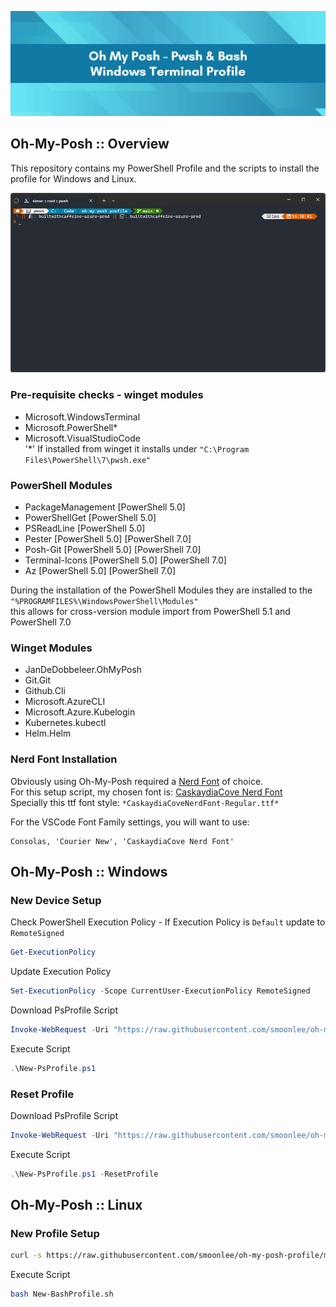 ![github-header-image](content/github-header-imager.png)

## Oh-My-Posh :: Overview
This repository contains my PowerShell Profile and the scripts to install the profile for Windows and Linux.

![windows-terminal-exmaple](content/windows-terminal-example.png)

### Pre-requisite checks - winget modules
 - Microsoft.WindowsTerminal
 - Microsoft.PowerShell*
 - Microsoft.VisualStudioCode \
'*' If installed from winget it installs under `"C:\Program Files\PowerShell\7\pwsh.exe"`

### PowerShell Modules
 - PackageManagement [PowerShell 5.0]
 - PowerShellGet [PowerShell 5.0]
 - PSReadLine [PowerShell 5.0]
 - Pester [PowerShell 5.0] [PowerShell 7.0]
 - Posh-Git [PowerShell 5.0] [PowerShell 7.0]
 - Terminal-Icons [PowerShell 5.0] [PowerShell 7.0]
 - Az [PowerShell 5.0] [PowerShell 7.0]

During the installation of the PowerShell Modules they are installed to the `"%PROGRAMFILES%\WindowsPowerShell\Modules"` \
this allows for cross-version module import from PowerShell 5.1 and PowerShell 7.0

### Winget Modules
 - JanDeDobbeleer.OhMyPosh
 - Git.Git
 - Github.Cli
 - Microsoft.AzureCLI
 - Microsoft.Azure.Kubelogin
 - Kubernetes.kubectl
 - Helm.Helm

### Nerd Font Installation
Obviously using Oh-My-Posh required a [Nerd Font](https://www.nerdfonts.com/font-downloads) of choice. \
For this setup script, my chosen font is: [CaskaydiaCove Nerd Font](https://github.com/ryanoasis/nerd-fonts/releases/download/v3.0.2/CascadiaCode.zip) \
Specially this ttf font style: `*CaskaydiaCoveNerdFont-Regular.ttf*`

For the VSCode Font Family settings, you will want to use:
```
Consolas, 'Courier New', 'CaskaydiaCove Nerd Font'
```

## Oh-My-Posh :: Windows

### New Device Setup 
Check PowerShell Execution Policy - If Execution Policy is `Default` update to `RemoteSigned`
``` powershell
Get-ExecutionPolicy
```

Update Execution Policy
``` powershell
Set-ExecutionPolicy -Scope CurrentUser-ExecutionPolicy RemoteSigned 
```

Download PsProfile Script 
``` powershell
Invoke-WebRequest -Uri "https://raw.githubusercontent.com/smoonlee/oh-my-posh-profile/main/New-PsProfile.ps1" -OutFile "$([Environment]::GetFolderPath("Desktop"))\New-PsProfile.ps1" 
```
Execute Script
``` powershell
.\New-PsProfile.ps1
```

### Reset Profile 

Download PsProfile Script 
``` powershell
Invoke-WebRequest -Uri "https://raw.githubusercontent.com/smoonlee/oh-my-posh-profile/main/New-PsProfile.ps1" -OutFile "$([Environment]::GetFolderPath("Desktop"))\New-PsProfile.ps1" 
```
Execute Script
``` powershell
.\New-PsProfile.ps1 -ResetProfile
```

## Oh-My-Posh :: Linux

### New Profile Setup 
``` bash
curl -s https://raw.githubusercontent.com/smoonlee/oh-my-posh-profile/main/New-BashProfile.sh -o $HOME/New-BashProfile.sh
```

Execute Script
``` bash
bash New-BashProfile.sh
```
